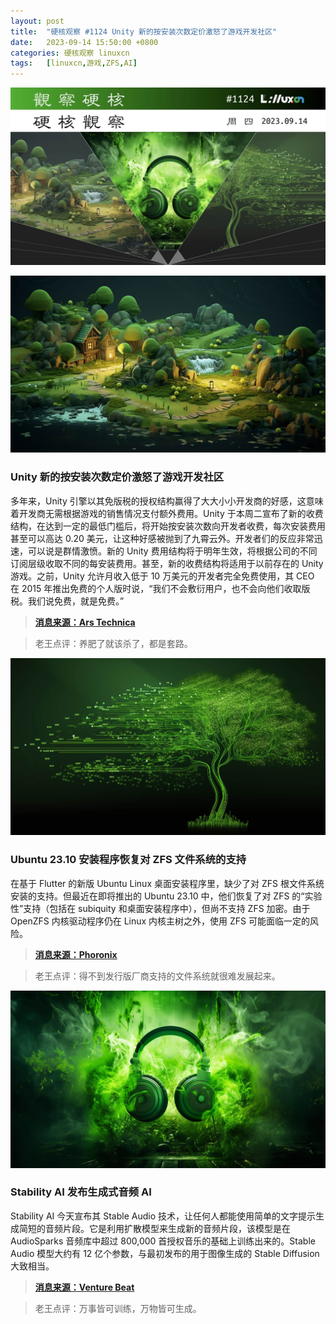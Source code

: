 ```yaml
---
layout: post
title:	"硬核观察 #1124 Unity 新的按安装次数定价激怒了游戏开发社区"
date:	2023-09-14 15:50:00 +0800 
categories:	硬核观察 linuxcn 
tags:	[linuxcn,游戏,ZFS,AI]
---
```



![](/Asserts/Images/album/202309/14/154911uu54b5hbfr44luzb.jpg)


![](/Asserts/Images/album/202309/14/154920ructxicjvjcaujje.jpg)


### Unity 新的按安装次数定价激怒了游戏开发社区


多年来，Unity 引擎以其免版税的授权结构赢得了大大小小开发商的好感，这意味着开发商无需根据游戏的销售情况支付额外费用。Unity 于本周二宣布了新的收费结构，在达到一定的最低门槛后，将开始按安装次数向开发者收费，每次安装费用甚至可以高达 0.20 美元，让这种好感被抛到了九霄云外。开发者们的反应非常迅速，可以说是群情激愤。新的 Unity 费用结构将于明年生效，将根据公司的不同订阅层级收取不同的每安装费用。甚至，新的收费结构将适用于以前存在的 Unity 游戏。之前，Unity 允许月收入低于 10 万美元的开发者完全免费使用，其 CEO 在 2015 年推出免费的个人版时说，“我们不会敷衍用户，也不会向他们收取版税。我们说免费，就是免费。”



> 
> **[消息来源：Ars Technica](https://arstechnica.com/gaming/2023/09/game-developers-unite-against-unitys-new-per-install-pricing-structure/)**
> 
> 
> 



> 
> 老王点评：养肥了就该杀了，都是套路。
> 
> 
> 


![](/Asserts/Images/album/202309/14/154931eo33haho91lvajls.jpg)


### Ubuntu 23.10 安装程序恢复对 ZFS 文件系统的支持


在基于 Flutter 的新版 Ubuntu Linux 桌面安装程序里，缺少了对 ZFS 根文件系统安装的支持。但最近在即将推出的 Ubuntu 23.10 中，他们恢复了对 ZFS 的“实验性”支持（包括在 subiquity 和桌面安装程序中），但尚不支持 ZFS 加密。由于 OpenZFS 内核驱动程序仍在 Linux 内核主树之外，使用 ZFS 可能面临一定的风险。



> 
> **[消息来源：Phoronix](https://www.phoronix.com/news/Ubuntu-23.10-ZFS-Install)**
> 
> 
> 



> 
> 老王点评：得不到发行版厂商支持的文件系统就很难发展起来。
> 
> 
> 


![](/Asserts/Images/album/202309/14/154945x6wtmuwhd1kwi62t.jpg)


### Stability AI 发布生成式音频 AI


Stability AI 今天宣布其 Stable Audio 技术，让任何人都能使用简单的文字提示生成简短的音频片段。它是利用扩散模型来生成新的音频片段，该模型是在 AudioSparks 音频库中超过 800,000 首授权音乐的基础上训练出来的。Stable Audio 模型大约有 12 亿个参数，与最初发布的用于图像生成的 Stable Diffusion 大致相当。



> 
> **[消息来源：Venture Beat](https://venturebeat.com/ai/stability-ai-debuts-stable-audio-bringing-text-to-audio-generation-to-the-masses/)**
> 
> 
> 



> 
> 老王点评：万事皆可训练，万物皆可生成。
> 
> 
>
